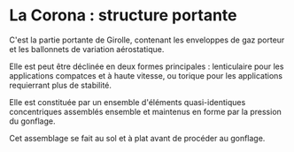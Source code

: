 
La Corona : structure portante
==============================

C'est la partie portante de Girolle, contenant les enveloppes de gaz porteur et les ballonnets de variation aérostatique.

Elle est peut être déclinée en deux formes principales : lenticulaire pour les applications compatces et à haute vitesse, ou torique pour les applications requierrant plus de stabilité.

Elle est constituée par un ensemble d'éléments quasi-identiques concentriques assemblés ensemble et maintenus en forme par la pression du gonflage.

Cet assemblage se fait au sol et à plat avant de procéder au gonflage.
